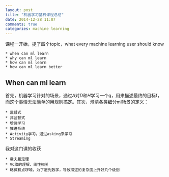 ```yaml
---
layout: post
title: "机器学习基石课程总结"
date: 2014-12-28 11:07
comments: true
categories: machine learning
---
```

课程一开始，提了四个topic，what every machine learning user should know

	* when can ml learn
	* why can ml learn
	* how can ml learn
	* how can ml learn better

## When can ml learn
首先，机器学习针对的场景，通过*A*对*D*和*H*学习一个g，用来描述最终的目标f，而这个事情无法简单的用规则搞定。其次，澄清各类细分ml场景的定义：

	* 监督式
	* 非监督式
	* 增强学习
	* 推进系统
	* Activity学习，通过asking来学习
	* Streaming
我对这门课的收获

	* 霍夫曼定理
	* VC维的理解，线性相关
	* 略微有点啰嗦，为了避免数学，导致描述的复杂度上升好几个级别



